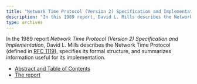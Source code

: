 ```yaml
---
title: "Network Time Protocol (Version 2) Specification and Implementation"
description: "In this 1989 report, David L. Mills describes the Network Time Protocol (NTP), specifies its formal structure, and summarizes information useful for its implementation."
type: archives
---
```


In the 1989 report _Network Time Protocol (Version 2) Specification and Implementation_, David L. Mills describes the Network Time Protocol (defined in [RFC 1119](/reflib/rfc/rfc1119/)), specifies its formal structure, and summarizes information useful for its implementation.

* [Abstract and Table of Contents](/reflib/reports/ntpv2/ntpv2a.pdf)
* [The report](/reflib/reports/ntpv2/ntpv2b.pdf)

<br>